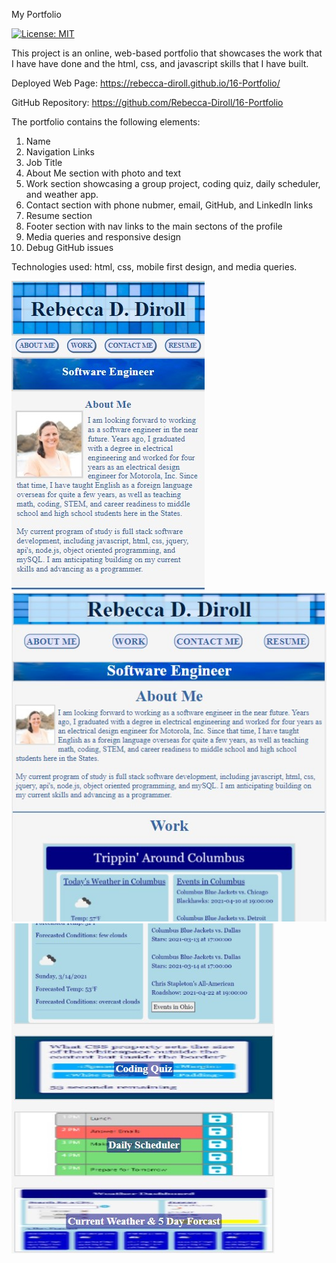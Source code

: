 My Portfolio

[![License: MIT](https://img.shields.io/badge/License-MIT-yellow.svg)](https://opensource.org/licenses/MIT)

This project is an online, web-based portfolio that showcases the work that I have have done and the html, css, and javascript skills that I have built.

Deployed Web Page: https://rebecca-diroll.github.io/16-Portfolio/

GitHub Repository: https://github.com/Rebecca-Diroll/16-Portfolio

The portfolio contains the following elements:
1. Name
2. Navigation Links
3. Job Title
4. About Me section with photo and text
5. Work section showcasing a group project, coding quiz, daily scheduler, and weather app.
6. Contact section with phone nubmer, email, GitHub, and LinkedIn links
7. Resume section
8. Footer section with nav links to the main sectons of the profile
9. Media queries and responsive design
10. Debug GitHub issues

Technologies used: html, css, mobile first design, and media queries.

![image](./assets/images/profile-phone.jpg)
![image](./assets/images/profile-large1.jpg)
![image](./assets/images/profile-large2.jpg)